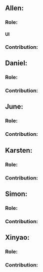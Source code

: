 ## Allen:
### Role:
#### UI
### Contribution:

## Daniel:
### Role: 
### Contribution:

## June:
### Role: 
### Contribution:

## Karsten:
### Role: 
### Contribution:

## Simon:
### Role: 
### Contribution:

## Xinyao:
### Role: 
### Contribution:

